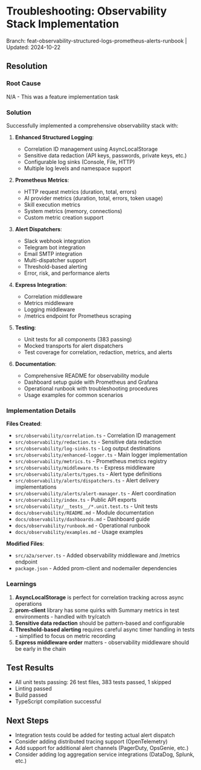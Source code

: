 # Troubleshooting: Observability Stack Implementation

Branch: feat-observability-structured-logs-prometheus-alerts-runbook | Updated: 2024-10-22

## Resolution

### Root Cause

N/A - This was a feature implementation task

### Solution

Successfully implemented a comprehensive observability stack with:

1. **Enhanced Structured Logging**:
   - Correlation ID management using AsyncLocalStorage
   - Sensitive data redaction (API keys, passwords, private keys, etc.)
   - Configurable log sinks (Console, File, HTTP)
   - Multiple log levels and namespace support

2. **Prometheus Metrics**:
   - HTTP request metrics (duration, total, errors)
   - AI provider metrics (duration, total, errors, token usage)
   - Skill execution metrics
   - System metrics (memory, connections)
   - Custom metric creation support

3. **Alert Dispatchers**:
   - Slack webhook integration
   - Telegram bot integration
   - Email SMTP integration
   - Multi-dispatcher support
   - Threshold-based alerting
   - Error, risk, and performance alerts

4. **Express Integration**:
   - Correlation middleware
   - Metrics middleware
   - Logging middleware
   - /metrics endpoint for Prometheus scraping

5. **Testing**:
   - Unit tests for all components (383 passing)
   - Mocked transports for alert dispatchers
   - Test coverage for correlation, redaction, metrics, and alerts

6. **Documentation**:
   - Comprehensive README for observability module
   - Dashboard setup guide with Prometheus and Grafana
   - Operational runbook with troubleshooting procedures
   - Usage examples for common scenarios

### Implementation Details

**Files Created**:
- `src/observability/correlation.ts` - Correlation ID management
- `src/observability/redaction.ts` - Sensitive data redaction
- `src/observability/log-sinks.ts` - Log output destinations
- `src/observability/enhanced-logger.ts` - Main logger implementation
- `src/observability/metrics.ts` - Prometheus metrics registry
- `src/observability/middleware.ts` - Express middleware
- `src/observability/alerts/types.ts` - Alert type definitions
- `src/observability/alerts/dispatchers.ts` - Alert delivery implementations
- `src/observability/alerts/alert-manager.ts` - Alert coordination
- `src/observability/index.ts` - Public API exports
- `src/observability/__tests__/*.unit.test.ts` - Unit tests
- `docs/observability/README.md` - Module documentation
- `docs/observability/dashboards.md` - Dashboard guide
- `docs/observability/runbook.md` - Operational runbook
- `docs/observability/examples.md` - Usage examples

**Modified Files**:
- `src/a2a/server.ts` - Added observability middleware and /metrics endpoint
- `package.json` - Added prom-client and nodemailer dependencies

### Learnings

1. **AsyncLocalStorage** is perfect for correlation tracking across async operations
2. **prom-client** library has some quirks with Summary metrics in test environments - handled with try/catch
3. **Sensitive data redaction** should be pattern-based and configurable
4. **Threshold-based alerting** requires careful async timer handling in tests - simplified to focus on metric recording
5. **Express middleware order** matters - observability middleware should be early in the chain

## Test Results

- All unit tests passing: 26 test files, 383 tests passed, 1 skipped
- Linting passed
- Build passed
- TypeScript compilation successful

## Next Steps

- Integration tests could be added for testing actual alert dispatch
- Consider adding distributed tracing support (OpenTelemetry)
- Add support for additional alert channels (PagerDuty, OpsGenie, etc.)
- Consider adding log aggregation service integrations (DataDog, Splunk, etc.)

